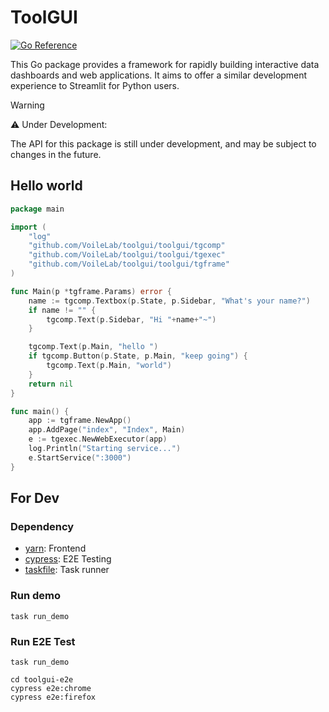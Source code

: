 # ToolGUI

[![Go Reference](https://pkg.go.dev/badge/github.com/VoileLab/toolgui.svg)](https://pkg.go.dev/github.com/VoileLab/toolgui)

This Go package provides a framework for rapidly building interactive data
dashboards and web applications. It aims to offer a similar development
experience to Streamlit for Python users.

> [!WARNING]
> ⚠️ Under Development:
> 
> The API for this package is still under development,
> and may be subject to changes in the future.

## Hello world

```go
package main

import (
	"log"
	"github.com/VoileLab/toolgui/toolgui/tgcomp"
	"github.com/VoileLab/toolgui/toolgui/tgexec"
	"github.com/VoileLab/toolgui/toolgui/tgframe"
)

func Main(p *tgframe.Params) error {
	name := tgcomp.Textbox(p.State, p.Sidebar, "What's your name?")
	if name != "" {
		tgcomp.Text(p.Sidebar, "Hi "+name+"~")
	}

	tgcomp.Text(p.Main, "hello ")
	if tgcomp.Button(p.State, p.Main, "keep going") {
		tgcomp.Text(p.Main, "world")
	}
	return nil
}

func main() {
	app := tgframe.NewApp()
	app.AddPage("index", "Index", Main)
	e := tgexec.NewWebExecutor(app)
	log.Println("Starting service...")
	e.StartService(":3000")
}
```

## For Dev

### Dependency

* [yarn](https://yarnpkg.com/): Frontend
* [cypress](https://www.cypress.io/): E2E Testing
* [taskfile](https://taskfile.dev/): Task runner

### Run demo

```shell
task run_demo
```

### Run E2E Test

```shell
task run_demo
```

```shell
cd toolgui-e2e
cypress e2e:chrome
cypress e2e:firefox
```
